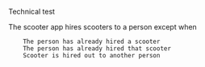 Technical test

The scooter app hires scooters to a person except when
        
        The person has already hired a scooter
        The person has already hired that scooter
        Scooter is hired out to another person
